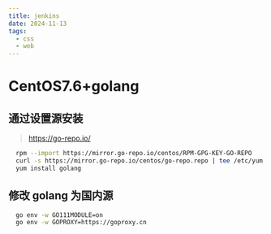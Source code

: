 ```yaml
---
title: jenkins
date: 2024-11-13
tags:
  - css
  - web
---
```


# CentOS7.6+golang

## 通过设置源安装

> https://go-repo.io/

```sh
  rpm --import https://mirror.go-repo.io/centos/RPM-GPG-KEY-GO-REPO
  curl -s https://mirror.go-repo.io/centos/go-repo.repo | tee /etc/yum.repos.d/go-repo.repo
  yum install golang
```

## 修改 golang 为国内源

```sh
  go env -w GO111MODULE=on
  go env -w GOPROXY=https://goproxy.cn

```
